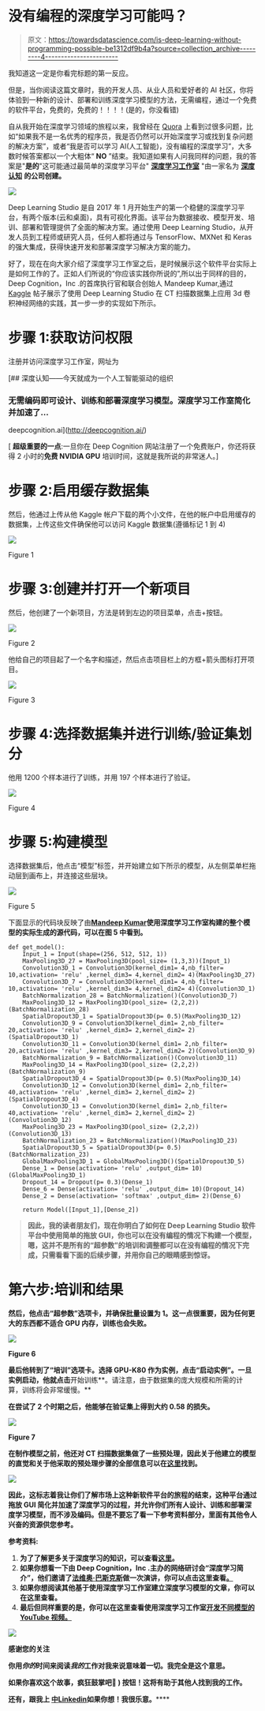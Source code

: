 # 没有编程的深度学习可能吗？

> 原文：<https://towardsdatascience.com/is-deep-learning-without-programming-possible-be1312df9b4a?source=collection_archive---------4----------------------->

我知道这一定是你看完标题的第一反应。

但是，当你阅读这篇文章时，我的开发人员、从业人员和爱好者的 AI 社区，你将体验到一种新的设计、部署和训练深度学习模型的方法，无需编程，通过一个免费的软件平台，免费的，免费的！！！！(是的，你没看错)

自从我开始在深度学习领域的旅程以来，我曾经在 [Quora](https://www.quora.com/) 上看到过很多问题，比如“如果我不是一名优秀的程序员，我是否仍然可以开始深度学习或找到复杂问题的解决方案”，或者“我是否可以学习 AI(人工智能)，没有编程的深度学习”，大多数时候答案都以一个大粗体“ **NO** ”结束。我知道如果有人问我同样的问题，我的答案是"**是的**"这可能通过最简单的深度学习平台" [**深度学习工作室**](http://deepcognition.ai/) "由一家名为 [**深度认知**](http://deepcognition.ai/company/about-us/) **的公司创建。**

![](img/47276408ba33cbf6922f9dd019c74164.png)

Deep Learning Studio 是自 2017 年 1 月开始生产的第一个稳健的深度学习平台，有两个版本(云和桌面)，具有可视化界面。该平台为数据接收、模型开发、培训、部署和管理提供了全面的解决方案。通过使用 Deep Learning Studio，从开发人员到工程师或研究人员，任何人都将通过与 TensorFlow、MXNet 和 Keras 的强大集成，获得快速开发和部署深度学习解决方案的能力。

好了，现在在向大家介绍了深度学习工作室之后，是时候展示这个软件平台实际上是如何工作的了。正如人们所说的“你应该实践你所说的”,所以出于同样的目的，Deep Cognition，Inc .的首席执行官和联合创始人 Mandeep Kumar,通过 [Kaggle](https://www.kaggle.com/) 帖子展示了使用 Deep Learning Studio 在 CT 扫描数据集上应用 3d 卷积神经网络的实践，其一步一步的实现如下所示。

# 步骤 1:获取访问权限

注册并访问深度学习工作室，网址为

[](http://deepcognition.ai/) [## 深度认知——今天就成为一个人工智能驱动的组织

### 无需编码即可设计、训练和部署深度学习模型。深度学习工作室简化并加速了…

deepcognition.ai](http://deepcognition.ai/) 

[ **超级重要的一点**:一旦你在 Deep Cognition 网站注册了一个免费账户，你还将获得 2 小时的**免费 NVIDIA GPU** 培训时间，这就是我所说的非常迷人。]

# 步骤 2:启用缓存数据集

然后，他通过上传从他 Kaggle 帐户下载的两个小文件，在他的帐户中启用缓存的数据集，上传这些文件确保他可以访问 Kaggle 数据集(遵循标记 1 到 4)

![](img/bbe8345d1c1db68efd930b0861ec8afa.png)

Figure 1

# 步骤 3:创建并打开一个新项目

然后，他创建了一个新项目，方法是转到左边的项目菜单，点击+按钮。

![](img/fd1d3d927a5e03757849a17266d3ff80.png)

Figure 2

他给自己的项目起了一个名字和描述，然后点击项目栏上的方框+箭头图标打开项目。

![](img/2177fcdb018529a4dee2f5945e821055.png)

Figure 3

# 步骤 4:选择数据集并进行训练/验证集划分

他用 1200 个样本进行了训练，并用 197 个样本进行了验证。

![](img/8255cfde7462c7b1cd6fe36bfabbb4d5.png)

Figure 4

# 步骤 5:构建模型

选择数据集后，他点击“模型”标签，并开始建立如下所示的模型，从左侧菜单栏拖动层到画布上，并连接这些层块。

![](img/b0926980ab50fb931d185fc501638ea9.png)

Figure 5

下面显示的代码块反映了由[**Mandeep Kumar**](https://www.linkedin.com/in/mandeep1/)**使用深度学习工作室构建的整个模型的实际生成的源代码，可以在图 5 **中看到。****

```
def get_model():
    Input_1 = Input(shape=(256, 512, 512, 1))
    MaxPooling3D_27 = MaxPooling3D(pool_size= (1,3,3))(Input_1)
    Convolution3D_1 = Convolution3D(kernel_dim1= 4,nb_filter= 10,activation= 'relu' ,kernel_dim3= 4,kernel_dim2= 4)(MaxPooling3D_27)
    Convolution3D_7 = Convolution3D(kernel_dim1= 4,nb_filter= 10,activation= 'relu' ,kernel_dim3= 4,kernel_dim2= 4)(Convolution3D_1)
    BatchNormalization_28 = BatchNormalization()(Convolution3D_7)
    MaxPooling3D_12 = MaxPooling3D(pool_size= (2,2,2))(BatchNormalization_28)
    SpatialDropout3D_1 = SpatialDropout3D(p= 0.5)(MaxPooling3D_12)
    Convolution3D_9 = Convolution3D(kernel_dim1= 2,nb_filter= 20,activation= 'relu' ,kernel_dim3= 2,kernel_dim2= 2)(SpatialDropout3D_1)
    Convolution3D_11 = Convolution3D(kernel_dim1= 2,nb_filter= 20,activation= 'relu' ,kernel_dim3= 2,kernel_dim2= 2)(Convolution3D_9)
    BatchNormalization_9 = BatchNormalization()(Convolution3D_11)
    MaxPooling3D_14 = MaxPooling3D(pool_size= (2,2,2))(BatchNormalization_9)
    SpatialDropout3D_4 = SpatialDropout3D(p= 0.5)(MaxPooling3D_14)
    Convolution3D_12 = Convolution3D(kernel_dim1= 2,nb_filter= 40,activation= 'relu' ,kernel_dim3= 2,kernel_dim2= 2)(SpatialDropout3D_4)
    Convolution3D_13 = Convolution3D(kernel_dim1= 2,nb_filter= 40,activation= 'relu' ,kernel_dim3= 2,kernel_dim2= 2)(Convolution3D_12)
    MaxPooling3D_23 = MaxPooling3D(pool_size= (2,2,2))(Convolution3D_13)
    BatchNormalization_23 = BatchNormalization()(MaxPooling3D_23)
    SpatialDropout3D_5 = SpatialDropout3D(p= 0.5)(BatchNormalization_23)
    GlobalMaxPooling3D_1 = GlobalMaxPooling3D()(SpatialDropout3D_5)
    Dense_1 = Dense(activation= 'relu' ,output_dim= 10)(GlobalMaxPooling3D_1)
    Dropout_14 = Dropout(p= 0.3)(Dense_1)
    Dense_6 = Dense(activation= 'relu' ,output_dim= 10)(Dropout_14)
    Dense_2 = Dense(activation= 'softmax' ,output_dim= 2)(Dense_6)

    return Model([Input_1],[Dense_2])
```

> **因此，我的读者朋友们，现在你明白了如何在 Deep Learning Studio 软件平台中使用简单的拖放 GUI，你也可以在没有编程的情况下构建一个模型，嗯，这并不是所有的“超参数”的培训和调整都可以在没有编程的情况下完成，只需看看下面的后续步骤，并用你自己的眼睛感到惊讶。**

# **第六步:培训和结果**

**然后，他点击“超参数”选项卡，并确保批量设置为 1。这一点很重要，因为任何更大的东西都不适合 GPU 内存，训练也会失败。**

**![](img/7f3bcce077f6da5955f1ad60d4b5265b.png)**

**Figure 6**

**最后他转到了“**培训**”选项卡。选择 GPU-K80 作为实例，点击“**启动实例**”。一旦实例启动，他就点击**开始训练**。请注意，由于数据集的庞大规模和所需的计算，训练将会非常缓慢。**

**在尝试了 2 个时期之后，他能够在验证集上得到大约 0.58 的损失。**

**![](img/d429530186e8811a357a5f910c4a4f31.png)**

**Figure 7**

**在制作模型之前，他还对 CT 扫描数据集做了一些预处理，因此关于他建立的模型的直觉和关于他采取的预处理步骤的全部信息可以在[这里](https://www.kaggle.com/deepman/3d-convolutional-neural-network-w-o-programming)找到。**

**![](img/3de7d7d88c0b39dc4e1f30f16fea3853.png)**

**因此，这标志着我让你们了解市场上这种新软件平台的旅程的结束，这种平台通过拖放 GUI 简化并加速了深度学习的过程，并允许你们所有人设计、训练和部署深度学习模型，而不涉及编码。但是不要忘了看一下参考资料部分，里面有其他令人兴奋的资源供您参考。**

**参考资料:**

1.  **为了了解更多关于深度学习的知识，可以查看[这里](https://en.wikipedia.org/wiki/Deep_learning)。**
2.  **如果你想看一下由 Deep Cognition，Inc .主办的网络研讨会“深度学习简介”，他们邀请了[法维奥·巴斯克斯](https://medium.com/u/e8ec6fa4d7d4?source=post_page-----be1312df9b4a--------------------------------)做一次演讲，你可以点击这里查看[。](http://deepcognition.ai/resources/webinars/)**
3.  **如果你想阅读其他基于使用深度学习工作室建立深度学习模型的文章，你可以在这里查看。**
4.  **最后但同样重要的是，你可以在这里查看使用深度学习工作室[开发不同模型的 YouTube 视频。](https://www.youtube.com/channel/UCOLUuxs9q6q25Z63VQt00lQ)**

**![](img/2721334f1f92584b2f3334f7c9abfc67.png)**

****感谢您的关注****

**你用*你的*时间来阅读*我的*工作对我来说意味着一切。我完全是这个意思。**

**如果你喜欢这个故事，疯狂鼓掌吧👏 **)** 按钮！这将有助于其他人找到我的工作。**

**还有，**跟我上** [**中**](https://medium.com/@naveenmanwani)**[**Linkedin**](https://www.linkedin.com/in/naveen-manwani-65491678/)**如果你想！我很乐意。******